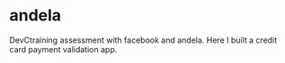 # andela
DevCtraining assessment with facebook and andela.
Here I built a credit card payment validation app.
